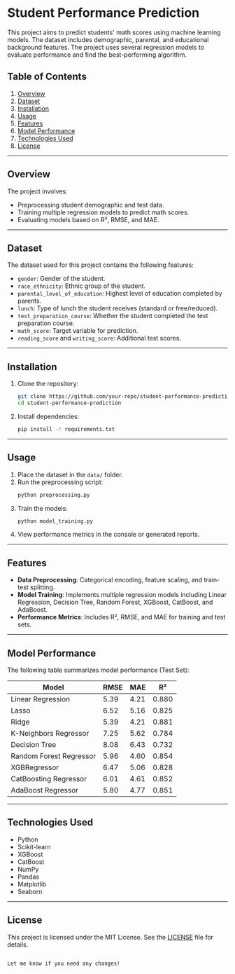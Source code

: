 # Student Performance Prediction

This project aims to predict students' math scores using machine learning models. The dataset includes demographic, parental, and educational background features. The project uses several regression models to evaluate performance and find the best-performing algorithm.

## Table of Contents
1. [Overview](#overview)
2. [Dataset](#dataset)
3. [Installation](#installation)
4. [Usage](#usage)
5. [Features](#features)
6. [Model Performance](#model-performance)
7. [Technologies Used](#technologies-used)
8. [License](#license)

---

## Overview
The project involves:
- Preprocessing student demographic and test data.
- Training multiple regression models to predict math scores.
- Evaluating models based on R², RMSE, and MAE.

---

## Dataset
The dataset used for this project contains the following features:
- `gender`: Gender of the student.
- `race_ethnicity`: Ethnic group of the student.
- `parental_level_of_education`: Highest level of education completed by parents.
- `lunch`: Type of lunch the student receives (standard or free/reduced).
- `test_preparation_course`: Whether the student completed the test preparation course.
- `math_score`: Target variable for prediction.
- `reading_score` and `writing_score`: Additional test scores.

---

## Installation
1. Clone the repository:
   ```bash
   git clone https://github.com/your-repo/student-performance-prediction.git
   cd student-performance-prediction
   ```
2. Install dependencies:
   ```bash
   pip install -r requirements.txt
   ```

---

## Usage
1. Place the dataset in the `data/` folder.
2. Run the preprocessing script:
   ```bash
   python preprocessing.py
   ```
3. Train the models:
   ```bash
   python model_training.py
   ```
4. View performance metrics in the console or generated reports.

---

## Features
- **Data Preprocessing**: Categorical encoding, feature scaling, and train-test splitting.
- **Model Training**: Implements multiple regression models including Linear Regression, Decision Tree, Random Forest, XGBoost, CatBoost, and AdaBoost.
- **Performance Metrics**: Includes R², RMSE, and MAE for training and test sets.

---

## Model Performance
The following table summarizes model performance (Test Set):

| Model                     | RMSE   | MAE   | R²    |
|---------------------------|--------|-------|-------|
| Linear Regression         | 5.39   | 4.21  | 0.880 |
| Lasso                     | 6.52   | 5.16  | 0.825 |
| Ridge                     | 5.39   | 4.21  | 0.881 |
| K-Neighbors Regressor     | 7.25   | 5.62  | 0.784 |
| Decision Tree             | 8.08   | 6.43  | 0.732 |
| Random Forest Regressor   | 5.96   | 4.60  | 0.854 |
| XGBRegressor              | 6.47   | 5.06  | 0.828 |
| CatBoosting Regressor     | 6.01   | 4.61  | 0.852 |
| AdaBoost Regressor        | 5.80   | 4.77  | 0.851 |

---

## Technologies Used
- Python
- Scikit-learn
- XGBoost
- CatBoost
- NumPy
- Pandas
- Matplotlib
- Seaborn

---

## License
This project is licensed under the MIT License. See the [LICENSE](LICENSE) file for details.
```

Let me know if you need any changes!
